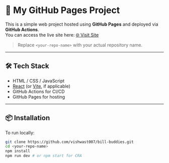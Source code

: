 # 🚀 My GitHub Pages Project

This is a simple web project hosted using **GitHub Pages** and deployed via **GitHub Actions**.  
You can access the live site here: [🌐 Visit Site](https://vishwast007.github.io/bill-buddies/)

> Replace `<your-repo-name>` with your actual repository name.

---

## 🛠️ Tech Stack

- HTML / CSS / JavaScript
- [React](https://reactjs.org/) (or [Vite](https://vitejs.dev/), if applicable)
- GitHub Actions for CI/CD
- GitHub Pages for hosting

---

## 📦 Installation

To run locally:

```bash
git clone https://github.com/vishwast007/bill-buddies.git
cd <your-repo-name>
npm install
npm run dev # or npm start for CRA
```
